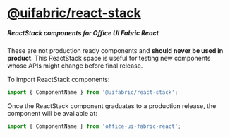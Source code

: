 # [@uifabric/react-stack](http://dev.microsoft.com/fabric)

##### ReactStack components for Office UI Fabric React

These are not production ready components and __should never be used in product__. This ReactStack space is useful for testing new components whose APIs might change before final release.

To import ReactStack components:

```js
import { ComponentName } from '@uifabric/react-stack';
```

Once the ReactStack component graduates to a production release, the component will be available at:

```js
import { ComponentName } from 'office-ui-fabric-react';
```
